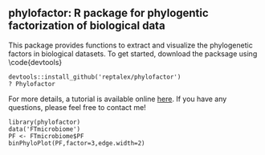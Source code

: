 ## phylofactor: R package for phylogentic factorization of biological data

This package provides functions to extract and visualize the phylogenetic factors in biological datasets. To get started, download the packsage using \code{devtools}

```{r install}
devtools::install_github('reptalex/phylofactor')
? Phylofactor
```

For more details, a tutorial is available online [here](http://media.wix.com/ugd/0119a1_f9ff04d5ada440829cc2d942b8b9f928.pdf "Phylofactor Tutorial").  If you have any questions, please feel free to contact me!

``` {r tree}
library(phylofactor)
data('FTmicrobiome')
PF <- FTmicrobiome$PF
binPhyloPlot(PF,factor=3,edge.width=2)
```